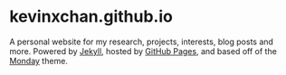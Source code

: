 # kevinxchan.github.io

A personal website for my research, projects, interests, blog posts and more.
Powered by [Jekyll](https://jekyllrb.com/), hosted by [GitHub Pages](https://pages.github.com/), and based off of the [Monday](http://jekyllthemes.org/themes/monday/) theme.